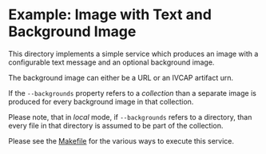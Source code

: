 <!--
Copyright (c) 2023 Commonwealth Scientific and Industrial Research Organisation (CSIRO). All rights reserved.
Use of this source code is governed by a BSD-style license that can be
found in the LICENSE file. See the AUTHORS file for names of contributors.
-->
# Example: Image with Text and Background Image

This directory implements a simple service which produces
an image with a configurable text message and an optional
background image.

The background image can either be a URL or an IVCAP artifact urn.

If the `--backgrounds` property refers to a _collection_ than a
separate image is produced for every background image in that
collection.

Please note, that in _local_ mode, if `--backgrounds` refers to
a directory, than every file in that directory is assumed to be
part of the collection.

Please see the [Makefile](./Makefile) for the various ways to
execute this service.

